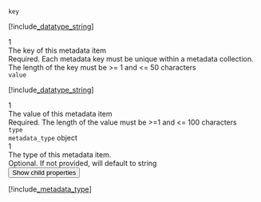 <div class="property">
    <div class="name"><code>key</code></div>
    <div class="type">

[!include[_datatype_string](_datatype_string.md)]
</div>
    <div class="occurs">1</div>
    <div class="description">The key of this metadata item</div>
    <div class="validation">Required. Each metadata key must be unique within a metadata collection. The length of the key must be &gt;= 1 and &lt;= 50 characters</div>
</div>
<div class="property">
    <div class="name"><code>value</code></div>
    <div class="type">

[!include[_datatype_string](_datatype_string.md)]
</div>
    <div class="occurs">1</div>
    <div class="description">The value of this metadata item</div>
    <div class="validation">Required. The length of the value must be &gt;=1 and &lt;= 100 characters</div>            
</div>
<div class="property">
    <div class="name"><code>type</code></div>
    <div class="type"><code>metadata_type</code> object </div>
    <div class="occurs">1</div>
    <div class="description">The type of this metadata item.</div>
    <div class="validation">Optional. If not provided, will default to string</div>     
    <div class="dropdown"> 
        <button onclick="dropFunction(this)">Show child properties</button>
        <div class="dropdown-content">

[!include[_metadata_type](_metadata_type.md)]
</div>
    </div>              
</div>
